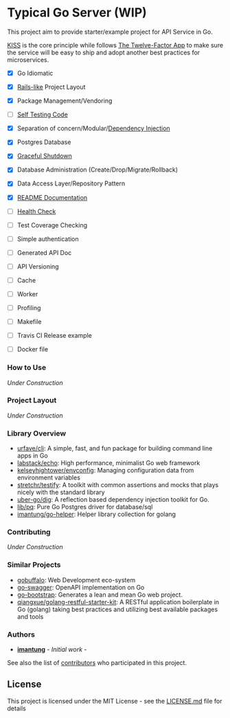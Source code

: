 # Typical Go Server (WIP)

This project aim to provide starter/example project for API Service in Go.

[KISS](https://en.wikipedia.org/wiki/KISS_principle) is the core principle while follows [The Twelve-Factor App](https://12factor.net/) to make sure the service will be easy to ship and adopt another best practices for microservices.
- [x] Go Idiomatic
- [x] [Rails-like](https://guides.rubyonrails.org/getting_started.html#creating-the-blog-application) Project Layout
- [x] Package Management/Vendoring
- [ ] [Self Testing Code](https://martinfowler.com/bliki/SelfTestingCode.html)
- [x] Separation of concern/Modular/[Dependency Injection](https://stackoverflow.com/questions/130794/what-is-dependency-injection)
- [x] Postgres Database
- [x] [Graceful Shutdown](https://12factor.net/disposability)
- [x] Database Administration (Create/Drop/Migrate/Rollback)
- [x] Data Access Layer/Repository Pattern
- [x] [README Documentation](Typical_README.md)
- [ ] [Health Check](https://microservices.io/patterns/observability/health-check-api.html)
- [ ] Test Coverage Checking
- [ ] Simple authentication
- [ ] Generated API Doc
- [ ] API Versioning
- [ ] Cache
- [ ] Worker
- [ ] Profiling
- [ ] Makefile
- [ ] Travis CI Release example
- [ ] Docker file


### How to Use

_Under Construction_
<!-- FIXME: -->

### Project Layout

_Under Construction_
<!-- FIXME: -->

### Library Overview
- [urfave/cli](https://github.com/urfave/cli): A simple, fast, and fun package for building command line apps in Go
- [labstack/echo](https://github.com/labstack/echo): High performance, minimalist Go web framework
- [kelseyhightower/envconfig](https://github.com/kelseyhightower/envconfig): Managing configuration data from environment variables
- [stretchr/testify](https://github.com/stretchr/testify): A toolkit with common assertions and mocks that plays nicely with the standard library
- [uber-go/dig](https://github.com/uber-go/dig): A reflection based dependency injection toolkit for Go.
- [lib/pq](https://github.com/lib/pq): Pure Go Postgres driver for database/sql
- [imantung/go-helper](https://github.com/imantung/go-helper): Helper library collection for golang


### Contributing

_Under Construction_
<!-- FIXME: -->

### Similar Projects

- [gobuffalo](https://gobuffalo.io/): Web Development eco-system
- [go-swagger](https://goswagger.io/): OpenAPI implementation on Go
- [go-bootstrap](http://go-bootstrap.io/): Generates a lean and mean Go web project.
- [qiangxue/golang-restful-starter-kit](github.com/qiangxue/golang-restful-starter-kit): A RESTful application boilerplate in Go (golang) taking best practices and utilizing best available packages and tools

### Authors

* **[imantung](https://github.com/imantung)** - *Initial work* -

See also the list of [contributors](https://github.com/your/project/contributors) who participated in this project.

## License

This project is licensed under the MIT License - see the [LICENSE.md](LICENSE.md) file for details
